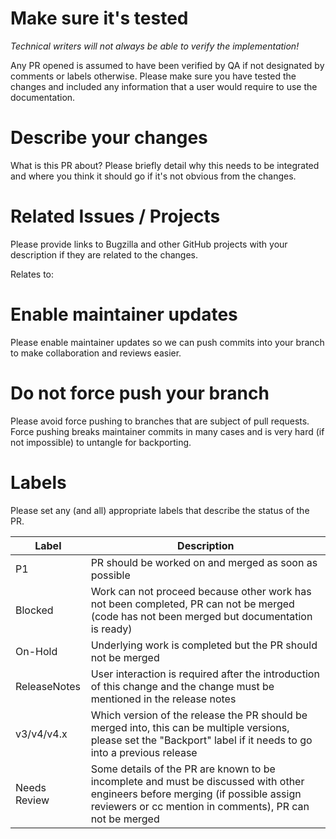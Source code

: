 # Make sure it's tested
*Technical writers will not always be able to verify the implementation!*

Any PR opened is assumed to have been verified by QA if not designated by comments or labels otherwise. Please make sure you have tested the changes and included any information that a user would require to use the documentation.

# Describe your changes
What is this PR about? Please briefly detail why this needs to be integrated
and where you think it should go if it's not obvious from the changes.

# Related Issues / Projects
Please provide links to Bugzilla and other GitHub projects with your description if they are related to the changes.

Relates to:

# Enable maintainer updates
Please enable maintainer updates so we can push commits into your branch to make collaboration and reviews easier.

# Do not force push your branch
Please avoid force pushing to branches that are subject of pull requests. Force pushing breaks maintainer commits in many cases and is very hard (if not impossible) to untangle for backporting.

# Labels
Please set any (and all) appropriate labels that describe the status of the PR.

| **Label** | **Description** |
| --- | --- |
| P1 | PR should be worked on and merged as soon as possible |
| Blocked | Work can not proceed because other work has not been completed, PR can not be merged (code has not been merged but documentation is ready) |
| On-Hold | Underlying work is completed but the PR should not be merged |
| ReleaseNotes | User interaction is required after the introduction of this change and the change must be mentioned in the release notes |
| v3/v4/v4.x | Which version of the release the PR should be merged into, this can be multiple versions, please set the "Backport" label if it needs to go into a previous release |
| Needs Review | Some details of the PR are known to be incomplete and must be discussed with other engineers before merging (if possible assign reviewers or cc mention in comments), PR can not be merged |
